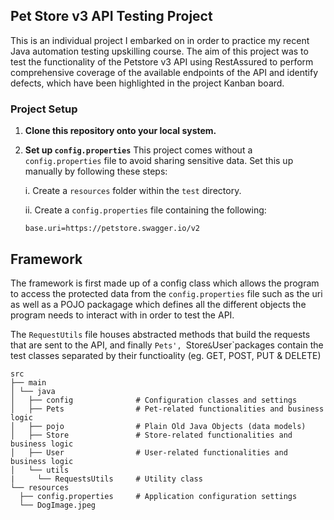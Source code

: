 ## Pet Store v3 API Testing Project

This is an individual project I embarked on in order to practice my recent Java automation testing upskilling course. The aim of this project was to test the functionality of the Petstore v3 API using RestAssured to perform comprehensive coverage of the available endpoints of the API and identify defects, which have been highlighted in the project Kanban board.

### Project Setup

1. **Clone this repository onto your local system.**

2. **Set up `config.properties`**
   This project comes without a `config.properties` file to avoid sharing sensitive data. Set this up manually by following these steps:
   
   i. Create a `resources` folder within the `test` directory.
   
   ii. Create a `config.properties` file containing the following:
   
   ```properties
   base.uri=https://petstore.swagger.io/v2

## Framework
The framework is first made up of a config class which allows the program to access the protected data from the `config.properties` file such as the uri as well as
a POJO packagage which defines all the different objects the program needs to interact with in order to test the API. 

The `RequestUtils` file houses abstracted methods that
build the requests that are sent to the API, and finally `Pets', `Store` & `User`packages contain the test classes separated by their functioality (eg. GET, POST, PUT & DELETE)
```
src
├── main
│ └── java
│   ├── config              # Configuration classes and settings
│   ├── Pets                # Pet-related functionalities and business logic
│   ├── pojo                # Plain Old Java Objects (data models) 
│   ├── Store               # Store-related functionalities and business logic
│   ├── User                # User-related functionalities and business logic
│   └── utils              
|     └── RequestsUtils     # Utility class
└── resources
  ├── config.properties     # Application configuration settings
  └── DogImage.jpeg
```


